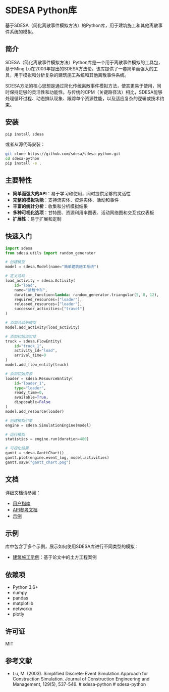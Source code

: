 # SDESA Python库

基于SDESA（简化离散事件模拟方法）的Python库，用于建筑施工和其他离散事件系统的模拟。

## 简介

SDESA（简化离散事件模拟方法）Python库是一个用于离散事件模拟的工具包，基于Ming Lu在2003年提出的SDESA方法论。该库提供了一套简单而强大的工具，用于模拟和分析复杂的建筑施工系统和其他离散事件系统。

SDESA方法的核心思想是通过简化传统离散事件模拟方法，使其更易于使用，同时保持足够的灵活性和功能性。与传统的CPM（关键路径法）相比，SDESA能够处理循环过程、动态排队现象、跟踪单个资源性能，以及适应复杂的逻辑或技术约束。

## 安装

```bash
pip install sdesa
```

或者从源代码安装：

```bash
git clone https://github.com/sdesa/sdesa-python.git
cd sdesa-python
pip install -e .
```

## 主要特性

- **简单而强大的API**：易于学习和使用，同时提供足够的灵活性
- **完整的模拟功能**：支持流实体、资源实体、活动和事件
- **丰富的统计分析**：收集和分析模拟结果
- **多种可视化选项**：甘特图、资源利用率图表、活动网络图和交互式仪表板
- **扩展性**：易于扩展和定制

## 快速入门

```python
import sdesa
from sdesa.utils import random_generator

# 创建模型
model = sdesa.Model(name="简单建筑施工系统")

# 定义活动
load_activity = sdesa.Activity(
    id="load",
    name="装载卡车",
    duration_function=lambda: random_generator.triangular(5, 8, 12),
    required_resources=["loader"],
    released_resources=["loader"],
    successor_activities=["travel"]
)

# 添加活动到模型
model.add_activity(load_activity)

# 添加初始流实体
truck = sdesa.FlowEntity(
    id="truck_1",
    activity_id="load",
    arrival_time=0
)
model.add_flow_entity(truck)

# 添加初始资源
loader = sdesa.ResourceEntity(
    id="loader_1",
    type="loader",
    ready_time=0,
    available=True,
    disposable=False
)
model.add_resource(loader)

# 创建模拟引擎
engine = sdesa.SimulationEngine(model)

# 运行模拟
statistics = engine.run(duration=480)

# 可视化结果
gantt = sdesa.GanttChart()
gantt.plot(engine.event_log, model.activities)
gantt.save("gantt_chart.png")
```

## 文档

详细文档请参阅：

- [用户指南](docs/user_guide.md)
- [API参考文档](docs/api_reference.md)
- [示例](examples/)

## 示例

库中包含了多个示例，展示如何使用SDESA库进行不同类型的模拟：

- [建筑施工示例](examples/construction_example.py)：基于论文中的土方工程案例

## 依赖项

- Python 3.6+
- numpy
- pandas
- matplotlib
- networkx
- plotly

## 许可证

MIT

## 参考文献

- Lu, M. (2003). Simplified Discrete-Event Simulation Approach for Construction Simulation. Journal of Construction Engineering and Management, 129(5), 537-546.
#   s d e s a - p y t h o n  
 #   s d e s a - p y t h o n  
 